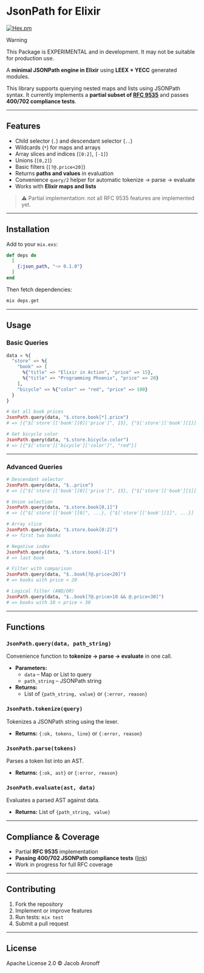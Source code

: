 # JsonPath for Elixir

[![Hex.pm](https://img.shields.io/hexpm/v/jsonpath?color=brightgreen&style=flat-square)](https://hex.pm/packages/jsonpath)

> [!WARNING]
> This Package is EXPERIMENTAL and in development. It may not be suitable for production use.

A **minimal JSONPath engine in Elixir** using **LEEX + YECC** generated modules.

This library supports querying nested maps and lists using JSONPath syntax.
It currently implements a **partial subset of [RFC 9535](https://www.rfc-editor.org/rfc/rfc9535.html)** and passes **400/702 compliance tests**.

---

## Features

- Child selector (`.`) and descendant selector (`..`)
- Wildcards (`*`) for maps and arrays
- Array slices and indices (`[0:2]`, `[-1]`)
- Unions (`[0,2]`)
- Basic filters (`[?@.price<20]`)
- Returns **paths and values** in evaluation
- Convenience `query/2` helper for automatic tokenize → parse → evaluate
- Works with **Elixir maps and lists**

> ⚠️ Partial implementation: not all RFC 9535 features are implemented yet.

---

## Installation

Add to your `mix.exs`:

```elixir
def deps do
  [
    {:json_path, "~> 0.1.0"}
  ]
end
```

Then fetch dependencies:

```bash
mix deps.get
```

---

## Usage

### Basic Queries

```elixir
data = %{
  "store" => %{
    "book" => [
      %{"title" => "Elixir in Action", "price" => 15},
      %{"title" => "Programming Phoenix", "price" => 20}
    ],
    "bicycle" => %{"color" => "red", "price" => 100}
  }
}

# Get all book prices
JsonPath.query(data, "$.store.book[*].price")
# => [{"$['store']['book'][0]['price']", 15}, {"$['store']['book'][1]['price']", 20}]

# Get bicycle color
JsonPath.query(data, "$.store.bicycle.color")
# => [{"$['store']['bicycle']['color']", "red"}]
```

---

### Advanced Queries

```elixir
# Descendant selector
JsonPath.query(data, "$..price")
# => [{"$['store']['book'][0]['price']", 15}, {"$['store']['book'][1]['price']", 20}, {"$['store']['bicycle']['price']", 100}]

# Union selection
JsonPath.query(data, "$.store.book[0,1]")
# => [{"$['store']['book'][0]", ...}, {"$['store']['book'][1]", ...}]

# Array slice
JsonPath.query(data, "$.store.book[0:2]")
# => first two books

# Negative index
JsonPath.query(data, "$.store.book[-1]")
# => last book

# Filter with comparison
JsonPath.query(data, "$..book[?@.price<20]")
# => books with price < 20

# Logical filter (AND/OR)
JsonPath.query(data, "$..book[?@.price>10 && @.price<30]")
# => books with 10 < price < 30
```

---

## Functions

### `JsonPath.query(data, path_string)`
Convenience function to **tokenize → parse → evaluate** in one call.

- **Parameters:**
  - `data` – Map or List to query
  - `path_string` – JSONPath string
- **Returns:**
  - List of `{path_string, value}` or `{:error, reason}`

### `JsonPath.tokenize(query)`
Tokenizes a JSONPath string using the lexer.
- **Returns:** `{:ok, tokens, line}` or `{:error, reason}`

### `JsonPath.parse(tokens)`
Parses a token list into an AST.
- **Returns:** `{:ok, ast}` or `{:error, reason}`

### `JsonPath.evaluate(ast, data)`
Evaluates a parsed AST against data.
- **Returns:** List of `{path_string, value}`

---

## Compliance & Coverage

- Partial **RFC 9535** implementation
- **Passing 400/702 JSONPath compliance tests** ([link](https://github.com/jsonpath-standard/jsonpath-compliance-test-suite/tree/main))
- Work in progress for full RFC coverage

---

## Contributing

1. Fork the repository
2. Implement or improve features
3. Run tests: `mix test`
4. Submit a pull request

---

## License

Apache License 2.0 © Jacob Aronoff
